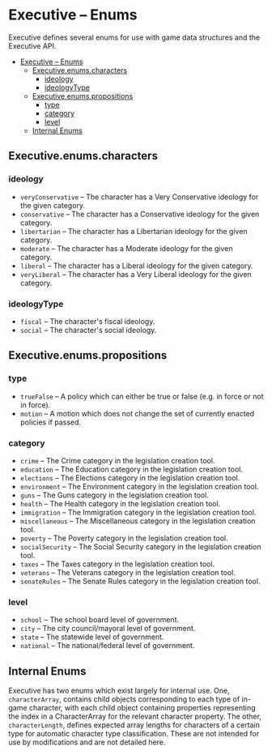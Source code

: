 # Executive – Enums

Executive defines several enums for use with game data structures and the Executive API.

- [Executive – Enums](#executive--enums)
  - [Executive.enums.characters](#executiveenumscharacters)
    - [ideology](#ideology)
    - [ideologyType](#ideologytype)
  - [Executive.enums.propositions](#executiveenumspropositions)
    - [type](#type)
    - [category](#category)
    - [level](#level)
  - [Internal Enums](#internal-enums)

## Executive.enums.characters

### ideology

- `veryConservative` – The character has a Very Conservative ideology for the given category.
- `conservative` – The character has a Conservative ideology for the given category.
- `libertarian` – The character has a Libertarian ideology for the given category.
- `moderate` – The character has a Moderate ideology for the given category.
- `liberal` – The character has a Liberal ideology for the given category.
- `veryLiberal` – The character has a Very Liberal ideology for the given category.

### ideologyType

- `fiscal` – The character's fiscal ideology.
- `social` – The character's social ideology.

## Executive.enums.propositions

### type

- `trueFalse` – A policy which can either be true or false (e.g. in force or not in force).
- `motion` – A motion which does not change the set of currently enacted policies if passed.

### category

- `crime` – The Crime category in the legislation creation tool.
- `education` – The Education category in the legislation creation tool.
- `elections` – The Elections category in the legislation creation tool.
- `environment` – The Environment category in the legislation creation tool.
- `guns` – The Guns category in the legislation creation tool.
- `health` – The Health category in the legislation creation tool.
- `immigration` – The Immigration category in the legislation creation tool.
- `miscellaneous` – The Miscellaneous category in the legislation creation tool.
- `poverty` – The Poverty category in the legislation creation tool.
- `socialSecurity` – The Social Security category in the legislation creation tool.
- `taxes` – The Taxes category in the legislation creation tool.
- `veterans` – The Veterans category in the legislation creation tool.
- `senateRules` – The Senate Rules category in the legislation creation tool.

### level

- `school` – The school board level of government.
- `city` – The city council/mayoral level of government.
- `state` – The statewide level of government.
- `national` – The national/federal level of government.

## Internal Enums

Executive has two enums which exist largely for internal use. One, `characterArray`, contains child objects corresponding to each type of in-game character, with each child object containing properties representing the index in a CharacterArray for the relevant character property. The other, `characterLength`, defines expected array lengths for characters of a certain type for automatic character type classification. These are not intended for use by modifications and are not detailed here.
